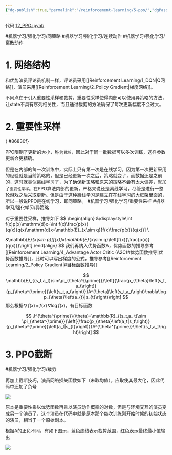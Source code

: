 ```yaml
---
{"dg-publish":true,"permalink":"/reinforcement-learning/5-ppo/","dgPassFrontmatter":true,"created":"2023-08-07T17:27:23.383+08:00","updated":"2023-10-20T15:32:37.378+08:00"}
---
```


代码 [12\_PPO.ipynb](https://github.com/Aegis1863/ML_practice/blob/master/%E5%BC%BA%E5%8C%96%E5%AD%A6%E4%B9%A0%E7%AC%94%E8%AE%B0/12_PPO.ipynb)

#机器学习/强化学习/同策略 #机器学习/强化学习/连续动作 #机器学习/强化学习/离散动作 
# 1. 网络结构

和优势演员评论员机制一样，评论员采用[[Reinforcement Learning/1_DQN\|Q网络]]，演员采用[[Reinforcement Learning/2_Policy Gradient\|梯度网络]]。

不同点在于引入重要性采样和裁剪，重要性采样使得内部可以使用异策略的方法，让state不具有序列相关性，而且通过裁剪的方法确保了每次更新幅度不会过大。

# 2. 重要性采样
{ #86830f}


PPO限制了更新的大小，称为`裁剪`，因此对于同一批数据可以多次训练，这样参数更新会更精确。

但是在内部的每一次训练中，实际上只有第一次是在线学习，因为第一次更新采用的经验就是当前策略的，但是已经更新一次之后，策略就变了，而数据还是之前的，这时就类似离线学习了，为了确保新策略和原来的策略不会有太大偏差，就加了`重要性采样`。在PPO算法内部的更新，严格来说还是离线学习，尽管是进行一整轮游戏之后采取更新。但是由于这种离线学习是建立在在线学习的大框架里面的，所以一般说PPO是在线学习，即同策略。
#机器学习/强化学习/重要性采样 #机器学习/强化学习/异策略 

对于重要性采样，推导如下
$$
\begin{align}
&\displaystyle\int f(x)p(x)\mathrm{d}x=\int f(x)\frac{p(x)}{q(x)}q(x)\mathrm{d}x=\mathbb{E}_{x\sim q}[f(x)\frac{p(x)}{q(x)}] \\

&\mathbb{E}_{x\sim p}[f(x)]=\mathbb{E}_{x\sim q}\left[f(x){\frac{p(x)}{q(x)}}\right]
\end{align}
$$
我们再纳入优势函数A，优势函数的推导参考[[Reinforcement Learning/4_Advantage Actor Critic (A2C)#优势函数推导\|优势函数推导]]，此时可以写出梯度的公式，推导参考[[Reinforcement Learning/2_Policy Gradient\|#目标函数推导]]

$$
\mathbb{E}_{(s_t,a_t)\sim\pi_{\theta^{\prime}}}\left[{\frac{p_{\theta}\left(s_t,a_t\right)}{p_{\theta^{\prime}}\left(s_t,a_t\right)}}A^{\theta}\left(s_t,a_t\right)\nabla\log p_{\theta}\left(a_{t}|s_{t}\right)\right]
$$
那么根据$\nabla f(x)\,=\,f(x)\,\nabla\log f(x)$，有目标函数

$$
J^{\theta^{\prime}}(\theta)=\mathbb{R}_{(s_t,a_ t)\sim \pi_{\theta^{\prime}}}\left[{\frac{p_{\theta}\left(a_t|s_t\right)}{p_{\theta^{\prime}}\left(a_t|s_{t}\right)}}A^{\theta^{\prime}}\!\left(s_t,a_t\right)\right]
$$

# 3. PPO截断
#机器学习/强化学习/裁剪

再加上截断技巧，演员网络损失函数如下（未取均值），应取使其最大化，因此代码中还加了负号

![](https://s2.loli.net/2023/07/23/6YZFnoAxfiwX57q.png)

原本是重要性乘以优势函数再乘以演员动作概率的对数，但是与环境交互的演员变成另一个演员了，这个演员在代码中就是原本那个每次训练刚开始时候的初始状态的演员，相当于一个原始副本。

根据A的正负不同，有如下图示，蓝色虚线表示裁剪范围，红色表示最终最小值输出

![](https://datawhalechina.github.io/easy-rl/img/ch5/5.3.png)
